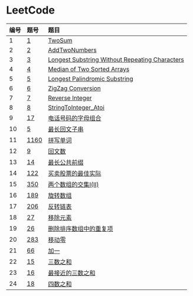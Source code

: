 # LeetCode
|编号|题号|题目|
|:---|:---|:---|
|1|[1](https://leetcode-cn.com/problems/two-sum/)|[TwoSum](https://github.com/pyihe/go-leetcode/blob/master/1.TwoSum/main.go)|
|2|[2](https://leetcode-cn.com/problems/add-two-numbers/)|[AddTwoNumbers](https://github.com/pyihe/go-leetcode/blob/master/2.AddTwoNumbers/main.go)|
|3|[3](https://leetcode-cn.com/problems/longest-substring-without-repeating-characters/)|[Longest Substring Without Repeating Characters](https://github.com/pyihe/go-leetcode/blob/master/3.NoRepeatLongestSubStr/main.go)|
|4|[4](https://leetcode-cn.com/problems/median-of-two-sorted-arrays/)|[Median of Two Sorted Arrays](https://github.com/pyihe/go-leetcode/blob/master/4.MedianOfTwoSortedArrays/main.go)|
|5|[5](https://leetcode-cn.com/problems/longest-palindromic-substring/)|[Longest Palindromic Substring](https://github.com/pyihe/go-leetcode/blob/master/5.LongestPalindromicSubstring/main.go)|
|6|[6](https://leetcode-cn.com/problems/zigzag-conversion/)|[ZigZag Conversion](https://github.com/pyihe/go-leetcode/blob/master/6.ZigZagConversion/main.go)|
|7|[7](https://leetcode-cn.com/problems/reverse-integer/)|[Reverse Integer](https://github.com/pyihe/go-leetcode/blob/master/7.ReverseInteger/main.go)|
|8|[8](https://leetcode-cn.com/problems/string-to-integer-atoi/)|[StringToInteger_Atoi](https://github.com/pyihe/go-leetcode/blob/master/8.StringToInteger_Atoi/main.go)|
|9|[17](https://leetcode-cn.com/problems/letter-combinations-of-a-phone-number/)|[电话号码的字母组合](https://github.com/pyihe/go-leetcode/blob/master/9.%E7%94%B5%E8%AF%9D%E5%8F%B7%E7%A0%81%E7%9A%84%E5%AD%97%E6%AF%8D%E7%BB%84%E5%90%88/main.go)|
|10|[5](https://leetcode-cn.com/problems/longest-palindromic-substring/)|[最长回文子串](https://github.com/pyihe/go-leetcode/blob/master/10.%E6%9C%80%E9%95%BF%E5%9B%9E%E6%96%87%E5%AD%90%E4%B8%B2/main.go)|
|11|[1160](https://leetcode-cn.com/problems/find-words-that-can-be-formed-by-characters/)|[拼写单词](https://github.com/pyihe/go-leetcode/blob/master/11.%E6%8B%BC%E5%86%99%E5%8D%95%E8%AF%8D/main.go)|
|12|[9](https://leetcode-cn.com/problems/palindrome-number/)|[回文数](https://github.com/pyihe/go-leetcode/blob/master/12.%E5%9B%9E%E6%96%87%E6%95%B0/main.go)|
|13|[14](https://leetcode-cn.com/problems/longest-common-prefix/)|[最长公共前缀](https://github.com/pyihe/go-leetcode/blob/master/13.%E6%9C%80%E9%95%BF%E5%85%AC%E5%85%B1%E5%89%8D%E7%BC%80/main.go)|
|14|[122](https://leetcode-cn.com/problems/best-time-to-buy-and-sell-stock-ii/)|[买卖股票的最佳实际](https://github.com/pyihe/go-leetcode/blob/master/14.%E4%B9%B0%E5%8D%96%E8%82%A1%E7%A5%A8%E7%9A%84%E6%9C%80%E4%BD%B3%E6%97%B6%E6%9C%BA/main.go)|
|15|[350](https://leetcode-cn.com/problems/intersection-of-two-arrays-ii/)|[两个数组的交集I(II)](https://github.com/pyihe/go-leetcode/blob/master/15.%E6%97%8B%E8%BD%AC%E6%95%B0%E7%BB%84/main.go)|
|16|[189](https://leetcode-cn.com/problems/rotate-array/)|[旋转数组](https://github.com/pyihe/go-leetcode/blob/master/16.%E4%B8%A4%E4%B8%AA%E6%95%B0%E7%BB%84%E7%9A%84%E4%BA%A4%E9%9B%86/main.go)|
|17|[206](https://leetcode-cn.com/problems/reverse-linked-list/)|[反转链表](https://github.com/pyihe/go-leetcode/blob/master/17.%E5%8F%8D%E8%BD%AC%E9%93%BE%E8%A1%A8/main.go)|
|18|[27](https://leetcode-cn.com/problems/remove-element/)|[移除元素](https://github.com/pyihe/go-leetcode/blob/master/18.%E7%A7%BB%E9%99%A4%E5%85%83%E7%B4%A0/main.go)|
|19|[26](https://leetcode-cn.com/problems/remove-duplicates-from-sorted-array/)|[删除排序数组中的重复项](https://github.com/pyihe/go-leetcode/blob/master/19.%E5%88%A0%E9%99%A4%E6%8E%92%E5%BA%8F%E6%95%B0%E7%BB%84%E4%B8%AD%E7%9A%84%E9%87%8D%E5%A4%8D%E9%A1%B9/main.go)|
|20|[283](https://leetcode-cn.com/problems/move-zeroes/)|[移动零](https://github.com/pyihe/go-leetcode/blob/master/20.%E7%A7%BB%E5%8A%A8%E9%9B%B6/main.go)|
|21|[66](https://leetcode-cn.com/problems/plus-one/)|[加一](https://github.com/pyihe/go-leetcode/blob/master/21.%E5%8A%A0%E4%B8%80/main.go)|
|22|[15](https://leetcode-cn.com/problems/3sum/)|[三数之和](https://github.com/pyihe/go-leetcode/blob/master/22.%E4%B8%89%E6%95%B0%E4%B9%8B%E5%92%8C/main.go)|
|23|[16](https://leetcode-cn.com/problems/3sum-closest/)|[最接近的三数之和](https://github.com/pyihe/go-leetcode/blob/master/23.%E6%9C%80%E6%8E%A5%E8%BF%91%E7%9A%84%E4%B8%89%E6%95%B0%E4%B9%8B%E5%92%8C/main.go)|
|24|[18](https://leetcode-cn.com/problems/4sum/)|[四数之和](https://github.com/pyihe/go-leetcode/blob/master/24.%E5%9B%9B%E6%95%B0%E4%B9%8B%E5%92%8C/main.go)|